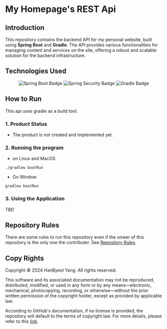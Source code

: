 # My Homepage's REST Api

## Introduction
This repository contains the backend API for my personal website, built using **Spring Boot** and **Gradle**. 
The API provides various functionalities for managing content and services on the site, offering a robust and scalable solution for the backend infrastructure.

## Technologies Used

<div align="center">
  
  ![Spring Boot Badge](https://img.shields.io/badge/Spring%20Boot-3.3.5-lightgreen?style=for-the-badge&logo=springboot&logoColor=lightgreen)
  ![Spring Security Badge](https://img.shields.io/badge/Spring%20Security-3.3.5-lightgreen?style=for-the-badge&logo=springsecurity&logoColor=lightgreen)
  ![Gradle Badge](https://img.shields.io/badge/Gradle-8.10.2-blue?style=for-the-badge&logo=gradle&logoColor=blue)
  
</div>

## How to Run

This api uses gradle as a build tool.

### 1. Product Status
- The product is not created and implemented yet.

### 2. Running the program
- on Linux and MacOS
```
./gradlew bootRun
```
- On Window
```
gradlew bootRun
```

### 3. Using the Application
TBD

## Repository Rules

There are some rules to run this repository even if the onwer of this repository is the only one the contributer. See [Repository Rules]().


## Copy Rights

Copyright © 2024 HanByeol Yang. All rights reserved.

This software and its associated documentation may not be reproduced, distributed, modified, or used in any form or by any means—electronic, mechanical, photocopying, recording, or otherwise—without the prior written permission of the copyright holder, except as provided by applicable law.

According to GitHub's documentation, if no license is provided, the repository will default to the terms of copyright law. For more details, please refer to this [link](https://docs.github.com/en/repositories/managing-your-repositorys-settings-and-features/customizing-your-repository/licensing-a-repository#choosing-the-right-license).

